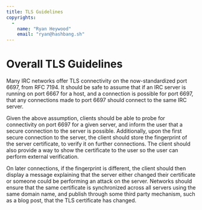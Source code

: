 ```yaml
---
title: TLS Guidelines
copyrights:
  -
    name: "Ryan Heywood"
    email: "ryan@hashbang.sh"
---
```


# Overall TLS Guidelines

Many IRC networks offer TLS connectivity on the now-standardized port 6697,
from RFC 7194. It should be safe to assume that if an IRC server is running on
port 6667 for a host, and a connection is possible for port 6697, that any
connections made to port 6697 should connect to the same IRC server.

Given the above assumption, clients should be able to probe for connectivity on
port 6697 for a given server, and inform the user that a secure connection to
the server is possible. Additionally, upon the first secure connection to the
server, the client should store the fingerprint of the server certificate, to
verify it on further connections. The client should also provide a way to show
the certificate to the user so the user can perform external verification.

On later connections, if the fingerprint is different, the client should then
display a message explaining that the server either changed their certificate
or someone could be performing an attack on the server. Networks should ensure
that the same certificate is synchronized across all servers using the same
domain name, and publish through some third party mechanism, such as a blog
post, that the TLS certificate has changed.
